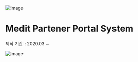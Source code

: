 ![image](https://user-images.githubusercontent.com/18201794/88135464-11ee3680-cc22-11ea-8fa4-440811ee33ee.png)

# Medit Partener Portal System 

제작 기간 : 2020.03 ~

![image](https://user-images.githubusercontent.com/18201794/88135391-e4a18880-cc21-11ea-80dc-9d35fac84e9d.png)
